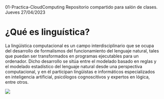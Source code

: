 01-Practica-CloudComputing
Repositorio compartido para salón de clases. Jueves 27/04/2023


# ¿Qué es linguística?


La lingüística computacional es un campo interdisciplinario que se ocupa del desarrollo de formalismos del funcionamiento del lenguaje natural, tales que puedan ser transformados en programas ejecutables para un ordenador. Dicho desarrollo se sitúa entre el modelado basado en reglas y el modelado estadístico del lenguaje natural desde una perspectiva computacional, y en él participan lingüistas e informáticos especializados en inteligencia artificial, psicólogos cognoscitivos y expertos en lógica, entre otros.

![](https://www.iic.uam.es/wp-content/uploads/2021/01/linguistica-computacional.jpg)
